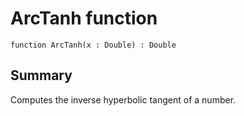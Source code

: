 # ArcTanh function

`function ArcTanh(x : Double) : Double`

## Summary
Computes the inverse hyperbolic tangent of a number.
